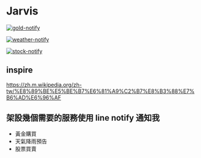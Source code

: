 # Jarvis 

[![gold-notify](https://github.com/r567tw/jarvis/actions/workflows/gold.yml/badge.svg)](https://github.com/r567tw/jarvis/actions/workflows/gold.yml)

[![weather-notify](https://github.com/r567tw/jarvis/actions/workflows/weather.yml/badge.svg)](https://github.com/r567tw/jarvis/actions/workflows/weather.yml)

[![stock-notify](https://github.com/r567tw/jarvis/actions/workflows/stock.yml/badge.svg)](https://github.com/r567tw/jarvis/actions/workflows/stock.yml)

## inspire
https://zh.m.wikipedia.org/zh-tw/%E8%89%BE%E5%BE%B7%E6%81%A9%C2%B7%E8%B3%88%E7%B6%AD%E6%96%AF

## 架設幾個需要的服務使用 line notify 通知我
- 黃金購買
- 天氣降雨預告
- 股票買賣